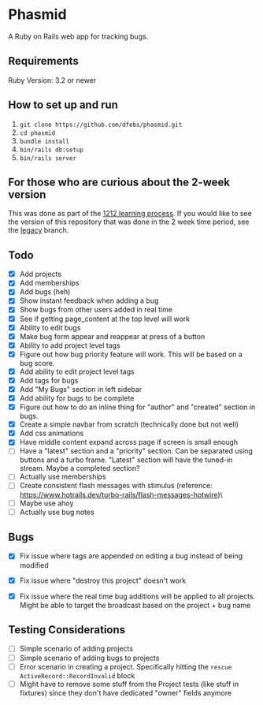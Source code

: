 # Phasmid
A Ruby on Rails web app for tracking bugs.

## Requirements
Ruby Version: 3.2 or newer

## How to set up and run
1. `git clone https://github.com/dfebs/phasmid.git`
1. `cd phasmid`
1. `bundle install`
1. `bin/rails db:setup`
1. `bin/rails server`

## For those who are curious about the 2-week version
This was done as part of the [1212 learning process](https://dfebs.com/2025/05/25/1212/). If you would like to see the version of this repository that was done in the 2 week time period, see the [legacy](https://github.com/dfebs/phasmid/tree/legacy) branch. 

## Todo
- [x] Add projects
- [x] Add memberships
- [x] Add bugs (heh)
- [x] Show instant feedback when adding a bug
- [x] Show bugs from other users added in real time
- [x] See if getting page_content at the top level will work
- [x] Ability to edit bugs
- [x] Make bug form appear and reappear at press of a button
- [x] Ability to add project level tags
- [x] Figure out how bug priority feature will work. This will be based on a bug score.
- [x] Add ability to edit project level tags
- [x] Add tags for bugs
- [x] Add "My Bugs" section in left sidebar
- [x] Add ability for bugs to be complete
- [x] Figure out how to do an inline thing for "author" and "created" section in bugs.
- [x] Create a simple navbar from scratch (technically done but not well)
- [x] Add css animations
- [x] Have middle content expand across page if screen is small enough
- [ ] Have a "latest" section and a "priority" section. Can be separated using buttons and a turbo frame. "Latest" section will have the tuned-in stream. Maybe a completed section?
- [ ] Actually use memberships
- [ ] Create consistent flash messages with stimulus (reference: https://www.hotrails.dev/turbo-rails/flash-messages-hotwire)\
- [ ] Maybe use ahoy
- [ ] Actually use bug notes

## Bugs
- [x] Fix issue where tags are appended on editing a bug instead of being modified
- [x] Fix issue where "destroy this project" doesn't work
- [x] Fix issue where the real time bug additions will be applied to all projects. Might be able to target the broadcast based on the project + bug name


## Testing Considerations
- [ ] Simple scenario of adding projects
- [ ] Simple scenario of adding bugs to projects
- [ ] Error scenario in creating a project. Specifically hitting the `rescue ActiveRecord::RecordInvalid` block
- [ ] Might have to remove some stuff from the Project tests (like stuff in fixtures) since they don't have dedicated "owner" fields anymore